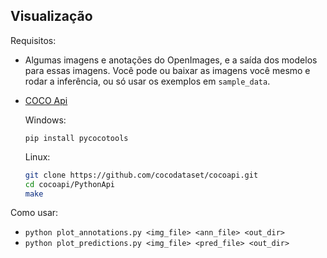 
## Visualização

Requisitos:
* Algumas imagens e anotações do OpenImages, e a saída dos modelos para essas
imagens. Você pode ou baixar as imagens você mesmo e rodar a inferência, ou só
usar os exemplos em `sample_data`.
* [COCO Api](https://github.com/cocodataset/cocoapi.git)

    Windows:
    ```posh
    pip install pycocotools
    ```

    Linux:
    ```bash
    git clone https://github.com/cocodataset/cocoapi.git
    cd cocoapi/PythonApi
    make
    ```

Como usar:
* `python plot_annotations.py <img_file> <ann_file> <out_dir>`
* `python plot_predictions.py <img_file> <pred_file> <out_dir>`
